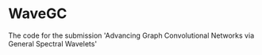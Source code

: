 # WaveGC
The code for the submission 'Advancing Graph Convolutional Networks via General Spectral Wavelets'
